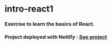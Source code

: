 # intro-react1

### Exercise to learn the basics of React.

### Project deployed with Netlify : [See project](https://64affffe9a17340a60d67e95--intro-react-todo-list.netlify.app/)


